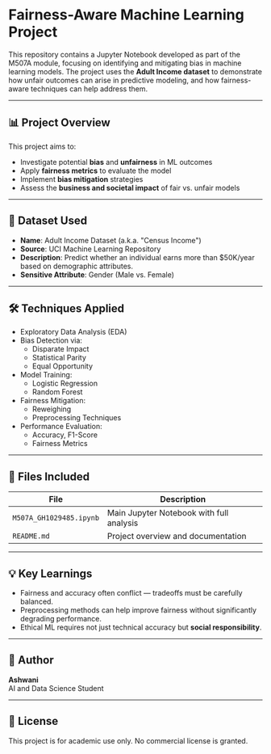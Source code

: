 #  Fairness-Aware Machine Learning Project

This repository contains a Jupyter Notebook developed as part of the M507A module, focusing on identifying and mitigating bias in machine learning models. The project uses the **Adult Income dataset** to demonstrate how unfair outcomes can arise in predictive modeling, and how fairness-aware techniques can help address them.

---

## 📊 Project Overview

This project aims to:

- Investigate potential **bias** and **unfairness** in ML outcomes
- Apply **fairness metrics** to evaluate the model
- Implement **bias mitigation** strategies
- Assess the **business and societal impact** of fair vs. unfair models

---

## 🧠 Dataset Used

- **Name**: Adult Income Dataset (a.k.a. "Census Income")
- **Source**: UCI Machine Learning Repository
- **Description**: Predict whether an individual earns more than $50K/year based on demographic attributes.
- **Sensitive Attribute**: Gender (Male vs. Female)

---

## 🛠️ Techniques Applied

- Exploratory Data Analysis (EDA)
- Bias Detection via:
  - Disparate Impact
  - Statistical Parity
  - Equal Opportunity
- Model Training:
  - Logistic Regression
  - Random Forest
- Fairness Mitigation:
  - Reweighing
  - Preprocessing Techniques
- Performance Evaluation:
  - Accuracy, F1-Score
  - Fairness Metrics

---

## 📁 Files Included

| File                          | Description                                  |
|------------------------------|----------------------------------------------|
| `M507A_GH1029485.ipynb`       | Main Jupyter Notebook with full analysis     |
| `README.md`                  | Project overview and documentation           |

---

## 💡 Key Learnings

- Fairness and accuracy often conflict — tradeoffs must be carefully balanced.
- Preprocessing methods can help improve fairness without significantly degrading performance.
- Ethical ML requires not just technical accuracy but **social responsibility**.

---

## 👤 Author

**Ashwani**  
AI and Data Science Student


---

## 📜 License

This project is for academic use only. No commercial license is granted.
